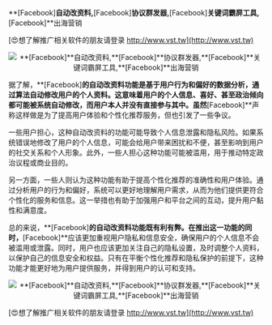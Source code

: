**[Facebook]**自动改资料,**[Facebook]**协议群发器,**[Facebook]**关键词霸屏工具,**[Facebook]**出海营销

[😍想了解推广相关软件的朋友请登录 http://www.vst.tw](http://www.vst.tw)

 <center><img src="https://vst.tw/MP4/tuiguang/png/8.png" alt="**[Facebook]**自动改资料,**[Facebook]**协议群发器,**[Facebook]**关键词霸屏工具,**[Facebook]**出海营销"></center>

据了解，**[Facebook]**的自动改资料功能是基于用户行为和偏好的数据分析，通过算法自动修改用户的个人资料。这意味着用户的个人信息、喜好、甚至政治倾向都可能被系统自动修改，而用户本人并没有直接参与其中。虽然**[Facebook]**声称这样做是为了提高用户体验和个性化推荐服务，但也引发了一些争议。

一些用户担心，这种自动改资料的功能可能导致个人信息泄露和隐私风险。如果系统错误地修改了用户的个人信息，可能会给用户带来困扰和不便，甚至影响到用户的社交关系和个人形象。此外，一些人担心这种功能可能被滥用，用于推动特定政治议程或商业目的。

另一方面，一些人则认为这种功能有助于提高个性化推荐的准确性和用户体验。通过分析用户的行为和偏好，系统可以更好地理解用户需求，从而为他们提供更符合个性化的服务和信息。这一举措也有助于加强用户和平台之间的互动，提升用户黏性和满意度。

总的来说，**[Facebook]**的自动改资料功能既有利有弊。在推出这一功能的同时，**[Facebook]**应该更加重视用户隐私和信息安全，确保用户的个人信息不会被滥用或泄露。同时，用户也应该更加关注自己的隐私设置，及时调整个人资料，以保护自己的信息安全和权益。只有在平衡个性化推荐和隐私保护的前提下，这种功能才能更好地为用户提供服务，并得到用户的认可和支持。

 <center><img src="https://vst.tw/MP4/tuiguang/png/7.png" alt="**[Facebook]**自动改资料,**[Facebook]**协议群发器,**[Facebook]**关键词霸屏工具,**[Facebook]**出海营销"></center>

[😍想了解推广相关软件的朋友请登录 http://www.vst.tw](http://www.vst.tw)



